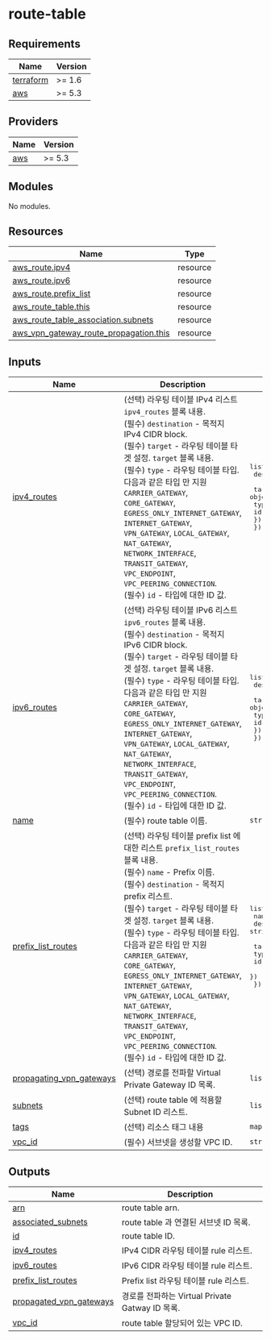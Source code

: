 # route-table

<!-- BEGINNING OF PRE-COMMIT-TERRAFORM DOCS HOOK -->
## Requirements

| Name | Version |
|------|---------|
| <a name="requirement_terraform"></a> [terraform](#requirement\_terraform) | >= 1.6 |
| <a name="requirement_aws"></a> [aws](#requirement\_aws) | >= 5.3 |

## Providers

| Name | Version |
|------|---------|
| <a name="provider_aws"></a> [aws](#provider\_aws) | >= 5.3 |

## Modules

No modules.

## Resources

| Name | Type |
|------|------|
| [aws_route.ipv4](https://registry.terraform.io/providers/hashicorp/aws/latest/docs/resources/route) | resource |
| [aws_route.ipv6](https://registry.terraform.io/providers/hashicorp/aws/latest/docs/resources/route) | resource |
| [aws_route.prefix_list](https://registry.terraform.io/providers/hashicorp/aws/latest/docs/resources/route) | resource |
| [aws_route_table.this](https://registry.terraform.io/providers/hashicorp/aws/latest/docs/resources/route_table) | resource |
| [aws_route_table_association.subnets](https://registry.terraform.io/providers/hashicorp/aws/latest/docs/resources/route_table_association) | resource |
| [aws_vpn_gateway_route_propagation.this](https://registry.terraform.io/providers/hashicorp/aws/latest/docs/resources/vpn_gateway_route_propagation) | resource |

## Inputs

| Name | Description | Type | Default | Required |
|------|-------------|------|---------|:--------:|
| <a name="input_ipv4_routes"></a> [ipv4\_routes](#input\_ipv4\_routes) | (선택) 라우팅 테이블 IPv4 리스트 `ipv4_routes` 블록 내용.<br>    (필수) `destination` - 목적지 IPv4 CIDR block.<br>    (필수) `target` - 라우팅 테이블 타겟 설정. `target` 블록 내용.<br>      (필수) `type` - 라우팅 테이블 타입. 다음과 같은 타입 만 지원`CARRIER_GATEWAY`, `CORE_GATEWAY`, `EGRESS_ONLY_INTERNET_GATEWAY`, `INTERNET_GATEWAY`, `VPN_GATEWAY`, `LOCAL_GATEWAY`, `NAT_GATEWAY`, `NETWORK_INTERFACE`, `TRANSIT_GATEWAY`, `VPC_ENDPOINT`, `VPC_PEERING_CONNECTION`.<br>      (필수) `id` - 타입에 대한 ID 값. | <pre>list(object({<br>    destination = string<br><br>    target = object({<br>      type = string<br>      id   = string<br>    })<br>  }))</pre> | `[]` | no |
| <a name="input_ipv6_routes"></a> [ipv6\_routes](#input\_ipv6\_routes) | (선택) 라우팅 테이블 IPv6 리스트 `ipv6_routes` 블록 내용.<br>    (필수) `destination` - 목적지 IPv6 CIDR block.<br>    (필수) `target` - 라우팅 테이블 타겟 설정. `target` 블록 내용.<br>      (필수) `type` - 라우팅 테이블 타입. 다음과 같은 타입 만 지원 `CARRIER_GATEWAY`, `CORE_GATEWAY`, `EGRESS_ONLY_INTERNET_GATEWAY`, `INTERNET_GATEWAY`, `VPN_GATEWAY`, `LOCAL_GATEWAY`, `NAT_GATEWAY`, `NETWORK_INTERFACE`, `TRANSIT_GATEWAY`, `VPC_ENDPOINT`, `VPC_PEERING_CONNECTION`.<br>      (필수) `id` - 타입에 대한 ID 값. | <pre>list(object({<br>    destination = string<br><br>    target = object({<br>      type = string<br>      id   = string<br>    })<br>  }))</pre> | `[]` | no |
| <a name="input_name"></a> [name](#input\_name) | (필수) route table 이름. | `string` | n/a | yes |
| <a name="input_prefix_list_routes"></a> [prefix\_list\_routes](#input\_prefix\_list\_routes) | (선택) 라우팅 테이블 prefix list 에 대한 리스트 `prefix_list_routes` 블록 내용.<br>    (필수) `name` - Prefix 이름.<br>    (필수) `destination` - 목적지 prefix 리스트.<br>    (필수) `target` - 라우팅 테이블 타겟 설정. `target` 블록 내용.<br>      (필수) `type` - 라우팅 테이블 타입. 다음과 같은 타입 만 지원  `CARRIER_GATEWAY`, `CORE_GATEWAY`, `EGRESS_ONLY_INTERNET_GATEWAY`, `INTERNET_GATEWAY`, `VPN_GATEWAY`, `LOCAL_GATEWAY`, `NAT_GATEWAY`, `NETWORK_INTERFACE`, `TRANSIT_GATEWAY`, `VPC_ENDPOINT`, `VPC_PEERING_CONNECTION`.<br>      (필수) `id` - 타입에 대한 ID 값. | <pre>list(object({<br>    name        = string<br>    destination = string<br><br>    target = object({<br>      type = string<br>      id   = string<br>    })<br>  }))</pre> | `[]` | no |
| <a name="input_propagating_vpn_gateways"></a> [propagating\_vpn\_gateways](#input\_propagating\_vpn\_gateways) | (선택) 경로를 전파할 Virtual Private Gateway ID 목록. | `list(string)` | `[]` | no |
| <a name="input_subnets"></a> [subnets](#input\_subnets) | (선택) route table 에 적용할 Subnet ID 리스트. | `list(string)` | `[]` | no |
| <a name="input_tags"></a> [tags](#input\_tags) | (선택) 리소스 태그 내용 | `map(string)` | `{}` | no |
| <a name="input_vpc_id"></a> [vpc\_id](#input\_vpc\_id) | (필수) 서브넷을 생성할 VPC ID. | `string` | n/a | yes |

## Outputs

| Name | Description |
|------|-------------|
| <a name="output_arn"></a> [arn](#output\_arn) | route table arn. |
| <a name="output_associated_subnets"></a> [associated\_subnets](#output\_associated\_subnets) | route table 과 연결된 서브넷 ID 목록. |
| <a name="output_id"></a> [id](#output\_id) | route table ID. |
| <a name="output_ipv4_routes"></a> [ipv4\_routes](#output\_ipv4\_routes) | IPv4 CIDR 라우팅 테이블 rule 리스트. |
| <a name="output_ipv6_routes"></a> [ipv6\_routes](#output\_ipv6\_routes) | IPv6 CIDR 라우팅 테이블 rule 리스트. |
| <a name="output_prefix_list_routes"></a> [prefix\_list\_routes](#output\_prefix\_list\_routes) | Prefix list 라우팅 테이블 rule 리스트. |
| <a name="output_propagated_vpn_gateways"></a> [propagated\_vpn\_gateways](#output\_propagated\_vpn\_gateways) | 경로를 전파하는 Virtual Private Gatway ID 목록. |
| <a name="output_vpc_id"></a> [vpc\_id](#output\_vpc\_id) | route table 할당되어 있는 VPC ID. |
<!-- END OF PRE-COMMIT-TERRAFORM DOCS HOOK -->
